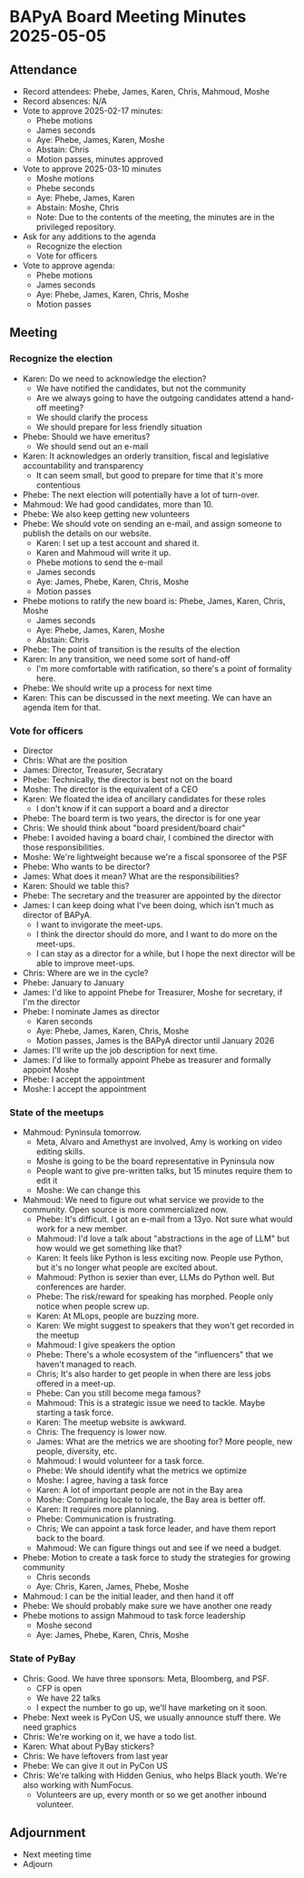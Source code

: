 # BAPyA Board Meeting Minutes 2025-05-05

## Attendance

* Record attendees: Phebe, James, Karen, Chris, Mahmoud, Moshe
* Record absences: N/A
* Vote to approve 2025-02-17 minutes:
  * Phebe motions
  * James seconds
  * Aye: Phebe, James, Karen, Moshe
  * Abstain: Chris
  * Motion passes, minutes approved
* Vote to approve 2025-03-10 minutes
  * Moshe motions
  * Phebe seconds
  * Aye: Phebe, James, Karen
  * Abstain: Moshe, Chris
  * Note: Due to the contents of the meeting, the minutes are in the privileged repository.
* Ask for any additions to the agenda
  * Recognize the election
  * Vote for officers
* Vote to approve agenda:
  * Phebe motions
  * James seconds
  * Aye: Phebe, James, Karen, Chris, Moshe
  * Motion passes

## Meeting

### Recognize the election

* Karen: Do we need to acknowledge the election?
  * We have notified the candidates, but not the community
  * Are we always going to have the outgoing candidates attend a hand-off meeting?
  * We should clarify the process
  * We should prepare for less friendly situation
* Phebe: Should we have emeritus?
  * We should send out an e-mail
* Karen: It acknowledges an orderly transition, fiscal and legislative accountability
  and transparency
  * It can seem small, but good to prepare for time that it's more contentious
* Phebe: The next election will potentially have a lot of turn-over.
* Mahmoud: We had good candidates, more than 10.
* Phebe: We also keep getting new volunteers
* Phebe: We should vote on sending an e-mail, and assign someone to publish the details
  on our website.
  * Karen: I set up a test account and shared it.
  * Karen and Mahmoud will write it up.
  * Phebe motions to send the e-mail
  * James seconds
  * Aye: James, Phebe, Karen, Chris, Moshe
  * Motion passes
* Phebe motions to ratify the new board is: Phebe, James, Karen, Chris, Moshe
  * James seconds
  * Aye: Phebe, James, Karen, Moshe
  * Abstain: Chris
* Phebe: The point of transition is the results of the election
* Karen: In any transition, we need some sort of hand-off
  * I'm more comfortable with ratification, so there's a point of formality here.
* Phebe: We should write up a process for next time
* Karen: This can be discussed in the next meeting. We can have an agenda item for that.

### Vote for officers

* Director
* Chris: What are the position
* James: Director, Treasurer, Secratary
* Phebe: Technically, the director is best not on the board
* Moshe: The director is the equivalent of a CEO
* Karen: We floated the idea of ancillary candidates for these roles
  * I don't know if it can support a board and a director
* Phebe: The board term is two years, the director is for one year
* Chris: We should think about "board president/board chair"
* Phebe: I avoided having a board chair, I combined the director with those responsibilities.
* Moshe: We're lightweight because we're a fiscal sponsoree of the PSF
* Phebe: Who wants to be director?
* James: What does it mean? What are the responsibilities?
* Karen: Should we table this?
* Phebe: The secretary and the treasurer are appointed by the director
* James: I can keep doing what I've been doing, which isn't much as director of BAPyA.
  * I want to invigorate the meet-ups.
  * I think the director should do more, and I want to do more on the meet-ups.
  * I can stay as a director for a while, but I hope the next director will be able to improve meet-ups.
* Chris: Where are we in the cycle?
* Phebe: January to January
* James: I'd like to appoint Phebe for Treasurer, Moshe for secretary, if I'm the director
* Phebe: I nominate James as director
  * Karen seconds
  * Aye: Phebe, James, Karen, Chris, Moshe
  * Motion passes, James is the BAPyA director until January 2026
* James: I'll write up the job description for next time.
* James: I'd like to formally appoint Phebe as treasurer and formally appoint Moshe
* Phebe: I accept the appointment
* Moshe: I accept the appointment

### State of the meetups

* Mahmoud: Pyninsula tomorrow.
  * Meta, Alvaro and Amethyst are involved, Amy is working on video editing skills.
  * Moshe is going to be the board representative in Pyninsula now
  * People want to give pre-written talks, but 15 minutes require them to edit it
  * Moshe: We can change this
* Mahmoud: We need to figure out what service we provide to the community. Open source is more commercialized now.
  * Phebe: It's difficult. I got an e-mail from a 13yo. Not sure what would work for a new member.
  * Mahmoud: I'd love a talk about "abstractions in the age of LLM" but how would we get something like that?
  * Karen: It feels like Python is less exciting now. People use Python, but it's no longer what people are excited about.
  * Mahmoud: Python is sexier than ever, LLMs do Python well. But conferences are harder.
  * Phebe: The risk/reward for speaking has morphed. People only notice when people screw up.
  * Karen: At MLops, people are buzzing more.
  * Karen: We might suggest to speakers that they won't get recorded in the meetup
  * Mahmoud: I give speakers the option
  * Phebe: There's a whole ecosystem of the "influencers" that we haven't managed to reach.
  * Chris; It's also harder to get people in when there are less jobs offered in a meet-up.
  * Phebe: Can you still become mega famous?
  * Mahmoud: This is a strategic issue we need to tackle. Maybe starting a task force.
  * Karen: The meetup website is awkward.
  * Chris: The frequency is lower now.
  * James: What are the metrics we are shooting for? More people, new people, diversity, etc.
  * Mahmoud: I would volunteer for a task force.
  * Phebe: We should identify what the metrics we optimize
  * Moshe: I agree, having a task force
  * Karen: A lot of important people are not in the Bay area
  * Moshe: Comparing locale to locale, the Bay area is better off.
  * Karen: It requires more planning.
  * Phebe: Communication is frustrating.
  * Chris; We can appoint a task force leader, and have them report back to the board.
  * Mahmoud: We can figure things out and see if we need a budget.
* Phebe: Motion to create a task force to study the strategies for growing community
  * Chris seconds
  * Aye: Chris, Karen, James, Phebe, Moshe
* Mahmoud: I can be the initial leader, and then hand it off
* Phebe: We should probably make sure we have another one ready
* Phebe motions to assign Mahmoud to task force leadership
  * Moshe second
  * Aye: James, Phebe, Karen, Chris, Moshe

### State of PyBay

* Chris: Good. We have three sponsors: Meta, Bloomberg, and PSF.
  * CFP is open
  * We have 22 talks
  * I expect the number to go up, we'll have marketing on it soon.
* Phebe: Next week is PyCon US, we usually announce stuff there. We need graphics
* Chris: We're working on it, we have a todo list.
* Karen: What about PyBay stickers?
* Chris: We have leftovers from last year
* Phebe: We can give it out in PyCon US
* Chris: We're talking with Hidden Genius, who helps Black youth. We're also working with
  NumFocus.
  * Volunteers are up, every month or so we get another inbound volunteer.


## Adjournment

* Next meeting time
* Adjourn

